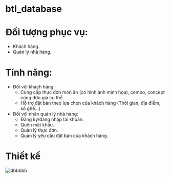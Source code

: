 # btl_database
# Đối tượng phục vụ:
  + Khách hàng.
  + Quản lý nhà hàng.

# Tính năng:
- Đối với khách hàng:
  + Cung cấp thực đơn món ăn (có hình ảnh minh họa), combo, concept cùng đơn giá cụ thể.
  + Hỗ trợ đặt bàn theo lựa chọn của khách hàng (Thời gian, địa điểm, số ghế...)
- Đối với nhân quản lý nhà hàng:
  + Đăng ký/đăng nhập tài khoản.
  + Quên mật khẩu.
  + Quản lý thực đơn.
  + Quản lý yêu cầu đặt bàn của khách hàng.

# Thiết kế
  ![dbbbbb](https://user-images.githubusercontent.com/73169530/116206639-37880d80-a769-11eb-950f-63e5ac9c4956.png)
